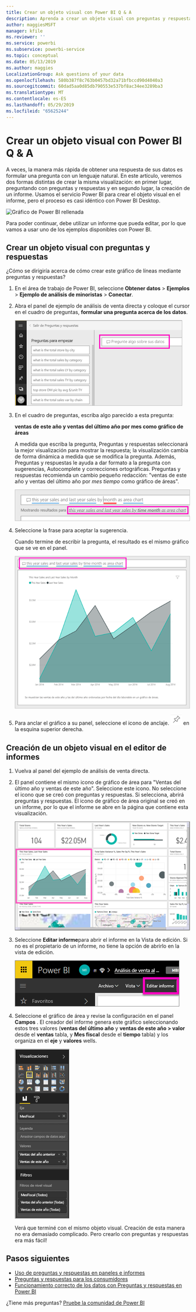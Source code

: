 ```yaml
---
title: Crear un objeto visual con Power BI Q & A
description: Aprenda a crear un objeto visual con preguntas y respuestas en el servicio Power BI mediante el ejemplo de análisis de minoristas
author: maggiesMSFT
manager: kfile
ms.reviewer: ''
ms.service: powerbi
ms.subservice: powerbi-service
ms.topic: conceptual
ms.date: 05/13/2019
ms.author: maggies
LocalizationGroup: Ask questions of your data
ms.openlocfilehash: 580b387f8c763b0457bd32a71bfbccd90d4040a3
ms.sourcegitcommit: 60dad5aa0d85db790553e537bf8ac34ee3289ba3
ms.translationtype: MT
ms.contentlocale: es-ES
ms.lasthandoff: 05/29/2019
ms.locfileid: "65625244"
---
```

# <a name="create-a-visual-with-power-bi-qa"></a>Crear un objeto visual con Power BI Q & A

A veces, la manera más rápida de obtener una respuesta de sus datos es formular una pregunta con un lenguaje natural.  En este artículo, veremos dos formas distintas de crear la misma visualización: en primer lugar, preguntando con preguntas y respuestas y en segundo lugar, la creación de un informe. Usamos el servicio Power BI para crear el objeto visual en el informe, pero el proceso es casi idéntico con Power BI Desktop.

![Gráfico de Power BI rellenada](media/power-bi-visualization-introduction-to-q-and-a/power-bi-qna-create-visual.png)

Para poder continuar, debe utilizar un informe que pueda editar, por lo que vamos a usar uno de los ejemplos disponibles con Power BI.

## <a name="create-a-visual-with-qa"></a>Crear un objeto visual con preguntas y respuestas

¿Cómo se dirigiría acerca de cómo crear este gráfico de líneas mediante preguntas y respuestas?

1. En el área de trabajo de Power BI, seleccione **Obtener datos** \> **Ejemplos** \> **Ejemplo de análisis de minoristas** > **Conectar**.

1. Abra el panel de ejemplo de análisis de venta directa y coloque el cursor en el cuadro de preguntas, **formular una pregunta acerca de los datos**.

    ![Coloque el cursor en el cuadro de preguntas y respuestas](media/power-bi-visualization-introduction-to-q-and-a/power-bi-qna-cursor-in-qna-box.png)

2. En el cuadro de preguntas, escriba algo parecido a esta pregunta:
   
    **ventas de este año y ventas del último año por mes como gráfico de áreas**
   
    A medida que escriba la pregunta, Preguntas y respuestas seleccionará la mejor visualización para mostrar la respuesta; la visualización cambia de forma dinámica a medida que se modifica la pregunta. Además, Preguntas y respuestas le ayuda a dar formato a la pregunta con sugerencias, Autocomplete y correcciones ortográficas. Preguntas y respuestas recomienda un cambio pequeño redacción: "ventas de este año y ventas del último año por *mes tiempo* como gráfico de áreas".  

    ![Preguntas y respuestas en una redacción corregido](media/power-bi-visualization-introduction-to-q-and-a/power-bi-qna-corrected-create-filled-chart.png)

4. Seleccione la frase para aceptar la sugerencia. 
   
   Cuando termine de escribir la pregunta, el resultado es el mismo gráfico que se ve en el panel.
   
   ![Preguntas y respuestas en un gráfico de área rellena](media/power-bi-visualization-introduction-to-q-and-a/power-bi-qna-create-filled-chart.png)

4. Para anclar el gráfico a su panel, seleccione el icono de anclaje. ![Icono de anclaje](media/power-bi-visualization-introduction-to-q-and-a/pinnooutline.png) en la esquina superior derecha.

## <a name="create-a-visual-in-the-report-editor"></a>Creación de un objeto visual en el editor de informes

1. Vuelva al panel del ejemplo de análisis de venta directa.
   
2. El panel contiene el mismo icono de gráfico de área para "Ventas del último año y ventas de este año".  Seleccione este icono. No seleccione el icono que se creó con preguntas y respuestas. Si selecciona, abrirá preguntas y respuestas. El icono de gráfico de área original se creó en un informe, por lo que el informe se abre en la página que contiene esta visualización.

    ![Panel del ejemplo de análisis de minoristas](media/power-bi-visualization-introduction-to-q-and-a/power-bi-dashboard.png)

1. Seleccione **Editar informe**para abrir el informe en la Vista de edición.  Si no es el propietario de un informe, no tiene la opción de abrirlo en la vista de edición.
   
    ![Botón Editar informe](media/power-bi-visualization-introduction-to-q-and-a/power-bi-edit-report.png)
4. Seleccione el gráfico de área y revise la configuración en el panel **Campos** .  El creador del informe genera este gráfico seleccionando estos tres valores (**ventas del último año** y **ventas de este año > valor** desde el **ventas** tabla, y  **Mes fiscal** desde el **tiempo** tabla) y los organiza en el **eje** y **valores** wells.
   
    ![Panel Visualizaciones](media/power-bi-visualization-introduction-to-q-and-a/gnatutorial_3-new.png)

    Verá que terminé con el mismo objeto visual. Creación de esta manera no era demasiado complicado. Pero crearlo con preguntas y respuestas era más fácil!

## <a name="next-steps"></a>Pasos siguientes

- [Uso de preguntas y respuestas en paneles e informes](power-bi-tutorial-q-and-a.md)  
- [Preguntas y respuestas para los consumidores](consumer/end-user-q-and-a.md)
- [Funcionamiento correcto de los datos con Preguntas y respuestas en Power BI](service-prepare-data-for-q-and-a.md)

¿Tiene más preguntas? [Pruebe la comunidad de Power BI](http://community.powerbi.com/)

